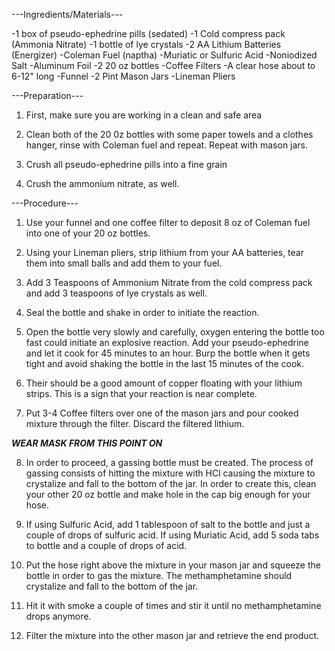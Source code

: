 ---Ingredients/Materials---

-1 box of pseudo-ephedrine pills (sedated)
-1 Cold compress pack (Ammonia Nitrate)
-1 bottle of lye crystals
-2 AA Lithium Batteries (Energizer)
-Coleman Fuel (naptha)
-Muriatic or Sulfuric Acid
-Noniodized Salt
-Aluminum Foil
-2 20 oz bottles
-Coffee Filters
-A clear hose about to 6-12" long
-Funnel
-2 Pint Mason Jars
-Lineman Pliers

---Preparation---

1. First, make sure you are working in a  clean and safe area

2. Clean both of the 20 0z bottles with some paper towels and a clothes hanger, rinse with Coleman fuel and repeat. Repeat with mason jars.

3. Crush all pseudo-ephedrine pills into a fine grain

4. Crush the ammonium nitrate, as well.

---Procedure---

1. Use your funnel and one coffee filter to deposit 8 oz of Coleman fuel into one of your 20 oz bottles.

2. Using your Lineman pliers, strip lithium from your AA batteries, tear them into small balls and add them to your fuel.

3. Add 3 Teaspoons of Ammonium Nitrate from the cold compress pack and add 3 teaspoons of lye crystals as well.

4. Seal the bottle and shake in order to initiate the reaction.

5. Open the bottle very slowly and carefully, oxygen entering the bottle too fast could initiate an explosive reaction. Add your pseudo-ephedrine and let it cook for 45 minutes to an hour. Burp the bottle when it gets tight and avoid shaking the bottle in the last 15 minutes of the cook.

6. Their should be a good amount of copper floating with your lithium strips. This is a sign that your reaction is near complete.

7. Put 3-4 Coffee filters over one of the mason jars and pour cooked mixture through the filter. Discard the filtered lithium.

***WEAR MASK FROM THIS POINT ON***

8. In order to proceed, a gassing bottle must be created. The process of gassing consists of hitting the mixture with HCl causing the mixture to crystalize and fall to the bottom of the jar. In order to create this, clean your other 20 oz bottle and make hole in the cap big enough for your hose.

9. If using Sulfuric Acid, add 1 tablespoon of salt to the bottle and just a couple of drops of sulfuric acid. If using Muriatic Acid, add 5 soda tabs to bottle and a couple of drops of acid.

10. Put the hose right above the mixture in your mason jar and squeeze the bottle in order to gas the mixture. The methamphetamine should crystalize and fall to the bottom of the jar.

11. Hit it with smoke a couple of times and stir it until no methamphetamine drops anymore.

12. Filter the mixture into the other mason jar and retrieve the end product.
